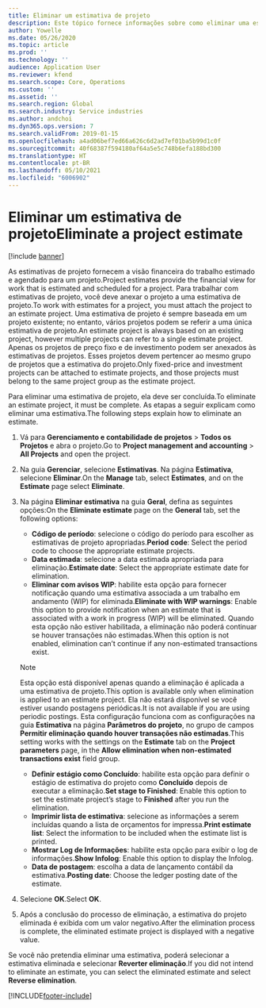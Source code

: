 ```yaml
---
title: Eliminar um estimativa de projeto
description: Este tópico fornece informações sobre como eliminar uma estimativa do projeto após sua conclusão.
author: Yowelle
ms.date: 05/26/2020
ms.topic: article
ms.prod: ''
ms.technology: ''
audience: Application User
ms.reviewer: kfend
ms.search.scope: Core, Operations
ms.custom: ''
ms.assetid: ''
ms.search.region: Global
ms.search.industry: Service industries
ms.author: andchoi
ms.dyn365.ops.version: 7
ms.search.validFrom: 2019-01-15
ms.openlocfilehash: a4ad06bef7ed66a626c6d2ad7ef01ba5b99d1c0f
ms.sourcegitcommit: 40f68387f594180af64a5e5c748b6efa188bd300
ms.translationtype: HT
ms.contentlocale: pt-BR
ms.lasthandoff: 05/10/2021
ms.locfileid: "6006902"
---
```

# <a name="eliminate-a-project-estimate"></a><span data-ttu-id="9fd02-103">Eliminar um estimativa de projeto</span><span class="sxs-lookup"><span data-stu-id="9fd02-103">Eliminate a project estimate</span></span>

[!include [banner](../includes/banner.md)]

<span data-ttu-id="9fd02-104">As estimativas de projeto fornecem a visão financeira do trabalho estimado e agendado para um projeto.</span><span class="sxs-lookup"><span data-stu-id="9fd02-104">Project estimates provide the financial view for work that is estimated and scheduled for a project.</span></span> <span data-ttu-id="9fd02-105">Para trabalhar com estimativas de projeto, você deve anexar o projeto a uma estimativa de projeto.</span><span class="sxs-lookup"><span data-stu-id="9fd02-105">To work with estimates for a project, you must attach the project to an estimate project.</span></span> <span data-ttu-id="9fd02-106">Uma estimativa de projeto é sempre baseada em um projeto existente; no entanto, vários projetos podem se referir a uma única estimativa de projeto.</span><span class="sxs-lookup"><span data-stu-id="9fd02-106">An estimate project is always based on an existing project, however multiple projects can refer to a single estimate project.</span></span> <span data-ttu-id="9fd02-107">Apenas os projetos de preço fixo e de investimento podem ser anexados às estimativas de projetos. Esses projetos devem pertencer ao mesmo grupo de projetos que a estimativa do projeto.</span><span class="sxs-lookup"><span data-stu-id="9fd02-107">Only fixed-price and investment projects can be attached to estimate projects, and those projects must belong to the same project group as the estimate project.</span></span>

<span data-ttu-id="9fd02-108">Para eliminar uma estimativa de projeto, ela deve ser concluída.</span><span class="sxs-lookup"><span data-stu-id="9fd02-108">To eliminate an estimate project, it must be complete.</span></span> <span data-ttu-id="9fd02-109">As etapas a seguir explicam como eliminar uma estimativa.</span><span class="sxs-lookup"><span data-stu-id="9fd02-109">The following steps explain how to eliminate an estimate.</span></span>

1. <span data-ttu-id="9fd02-110">Vá para **Gerenciamento e contabilidade de projetos** > **Todos os Projetos** e abra o projeto.</span><span class="sxs-lookup"><span data-stu-id="9fd02-110">Go to **Project management and accounting** > **All Projects** and open the project.</span></span> 
2. <span data-ttu-id="9fd02-111">Na guia **Gerenciar**, selecione **Estimativas**. Na página **Estimativa**, selecione **Eliminar**.</span><span class="sxs-lookup"><span data-stu-id="9fd02-111">On the **Manage** tab, select **Estimates**, and on the **Estimate** page select **Eliminate**.</span></span>
3. <span data-ttu-id="9fd02-112">Na página **Eliminar estimativa** na guia **Geral**, defina as seguintes opções:</span><span class="sxs-lookup"><span data-stu-id="9fd02-112">On the **Eliminate estimate** page on the **General** tab, set the following options:</span></span>

   - <span data-ttu-id="9fd02-113">**Código de período**: selecione o código do período para escolher as estimativas de projeto apropriadas.</span><span class="sxs-lookup"><span data-stu-id="9fd02-113">**Period code**: Select the period code to choose the appropriate estimate projects.</span></span> 
   - <span data-ttu-id="9fd02-114">**Data estimada**: selecione a data estimada apropriada para eliminação.</span><span class="sxs-lookup"><span data-stu-id="9fd02-114">**Estimate date**: Select the appropriate estimate date for elimination.</span></span>
   - <span data-ttu-id="9fd02-115">**Eliminar com avisos WIP**: habilite esta opção para fornecer notificação quando uma estimativa associada a um trabalho em andamento (WIP) for eliminada.</span><span class="sxs-lookup"><span data-stu-id="9fd02-115">**Eliminate with WIP warnings**: Enable this option to provide notification when an estimate that is associated with a work in progress (WIP) will be eliminated.</span></span> <span data-ttu-id="9fd02-116">Quando esta opção não estiver habilitada, a eliminação não poderá continuar se houver transações não estimadas.</span><span class="sxs-lookup"><span data-stu-id="9fd02-116">When this option is not enabled, elimination can’t continue if any non-estimated transactions exist.</span></span> 
   > [!NOTE]
   > <span data-ttu-id="9fd02-117">Esta opção está disponível apenas quando a eliminação é aplicada a uma estimativa de projeto.</span><span class="sxs-lookup"><span data-stu-id="9fd02-117">This option is available only when elimination is applied to an estimate project.</span></span> <span data-ttu-id="9fd02-118">Ela não estará disponível se você estiver usando postagens periódicas.</span><span class="sxs-lookup"><span data-stu-id="9fd02-118">It is not available if you are using periodic postings.</span></span> <span data-ttu-id="9fd02-119">Esta configuração funciona com as configurações na guia **Estimativa** na página **Parâmetros do projeto**, no grupo de campos **Permitir eliminação quando houver transações não estimadas**.</span><span class="sxs-lookup"><span data-stu-id="9fd02-119">This setting works with the settings on the **Estimate** tab on the **Project parameters** page, in the **Allow elimination when non-estimated transactions exist** field group.</span></span>
   - <span data-ttu-id="9fd02-120">**Definir estágio como Concluído**: habilite esta opção para definir o estágio de estimativa do projeto como **Concluído** depois de executar a eliminação.</span><span class="sxs-lookup"><span data-stu-id="9fd02-120">**Set stage to Finished**: Enable this option to set the estimate project’s stage to **Finished** after you run the elimination.</span></span>
   - <span data-ttu-id="9fd02-121">**Imprimir lista de estimativa**: selecione as informações a serem incluídas quando a lista de orçamentos for impressa.</span><span class="sxs-lookup"><span data-stu-id="9fd02-121">**Print estimate list**: Select the information to be included when the estimate list is printed.</span></span>
   - <span data-ttu-id="9fd02-122">**Mostrar Log de Informações**: habilite esta opção para exibir o log de informações.</span><span class="sxs-lookup"><span data-stu-id="9fd02-122">**Show Infolog**: Enable this option to display the Infolog.</span></span>
   - <span data-ttu-id="9fd02-123">**Data de postagem**: escolha a data de lançamento contábil da estimativa.</span><span class="sxs-lookup"><span data-stu-id="9fd02-123">**Posting date**: Choose the ledger posting date of the estimate.</span></span>

4.  <span data-ttu-id="9fd02-124">Selecione **OK**.</span><span class="sxs-lookup"><span data-stu-id="9fd02-124">Select **OK**.</span></span>
5. <span data-ttu-id="9fd02-125">Após a conclusão do processo de eliminação, a estimativa do projeto eliminada é exibida com um valor negativo.</span><span class="sxs-lookup"><span data-stu-id="9fd02-125">After the elimination process is complete, the eliminated estimate project is displayed with a negative value.</span></span> 

<span data-ttu-id="9fd02-126">Se você não pretendia eliminar uma estimativa, poderá selecionar a estimativa eliminada e selecionar **Reverter eliminação**.</span><span class="sxs-lookup"><span data-stu-id="9fd02-126">If you did not intend to eliminate an estimate, you can select the eliminated estimate and select **Reverse elimination**.</span></span>   


[!INCLUDE[footer-include](../includes/footer-banner.md)]